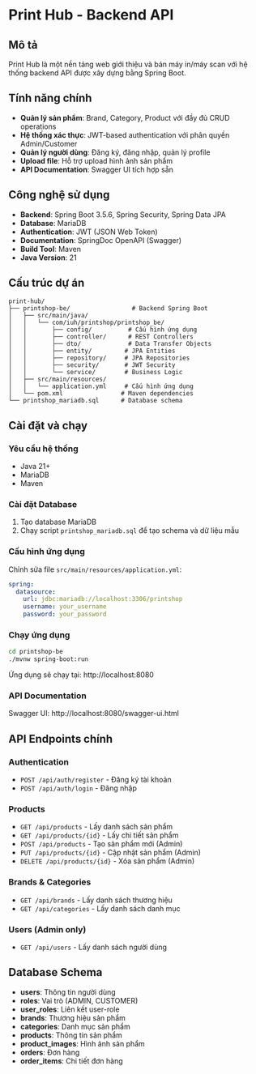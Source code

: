 # Print Hub - Backend API

## Mô tả
Print Hub là một nền tảng web giới thiệu và bán máy in/máy scan với hệ thống backend API được xây dựng bằng Spring Boot.

## Tính năng chính
- **Quản lý sản phẩm**: Brand, Category, Product với đầy đủ CRUD operations
- **Hệ thống xác thực**: JWT-based authentication với phân quyền Admin/Customer
- **Quản lý người dùng**: Đăng ký, đăng nhập, quản lý profile
- **Upload file**: Hỗ trợ upload hình ảnh sản phẩm
- **API Documentation**: Swagger UI tích hợp sẵn

## Công nghệ sử dụng
- **Backend**: Spring Boot 3.5.6, Spring Security, Spring Data JPA
- **Database**: MariaDB
- **Authentication**: JWT (JSON Web Token)
- **Documentation**: SpringDoc OpenAPI (Swagger)
- **Build Tool**: Maven
- **Java Version**: 21

## Cấu trúc dự án
```
print-hub/
├── printshop-be/                 # Backend Spring Boot
│   ├── src/main/java/
│   │   └── com/iuh/printshop/printshop_be/
│   │       ├── config/          # Cấu hình ứng dụng
│   │       ├── controller/      # REST Controllers
│   │       ├── dto/             # Data Transfer Objects
│   │       ├── entity/         # JPA Entities
│   │       ├── repository/     # JPA Repositories
│   │       ├── security/       # JWT Security
│   │       └── service/        # Business Logic
│   ├── src/main/resources/
│   │   └── application.yml     # Cấu hình ứng dụng
│   └── pom.xml                # Maven dependencies
└── printshop_mariadb.sql      # Database schema
```

## Cài đặt và chạy

### Yêu cầu hệ thống
- Java 21+
- MariaDB
- Maven 

### Cài đặt Database
1. Tạo database MariaDB
2. Chạy script `printshop_mariadb.sql` để tạo schema và dữ liệu mẫu

### Cấu hình ứng dụng
Chỉnh sửa file `src/main/resources/application.yml`:
```yaml
spring:
  datasource:
    url: jdbc:mariadb://localhost:3306/printshop
    username: your_username
    password: your_password
```

### Chạy ứng dụng
```bash
cd printshop-be
./mvnw spring-boot:run
```

Ứng dụng sẽ chạy tại: http://localhost:8080

### API Documentation
Swagger UI: http://localhost:8080/swagger-ui.html

## API Endpoints chính

### Authentication
- `POST /api/auth/register` - Đăng ký tài khoản
- `POST /api/auth/login` - Đăng nhập

### Products
- `GET /api/products` - Lấy danh sách sản phẩm
- `GET /api/products/{id}` - Lấy chi tiết sản phẩm
- `POST /api/products` - Tạo sản phẩm mới (Admin)
- `PUT /api/products/{id}` - Cập nhật sản phẩm (Admin)
- `DELETE /api/products/{id}` - Xóa sản phẩm (Admin)

### Brands & Categories
- `GET /api/brands` - Lấy danh sách thương hiệu
- `GET /api/categories` - Lấy danh sách danh mục

### Users (Admin only)
- `GET /api/users` - Lấy danh sách người dùng

## Database Schema
- **users**: Thông tin người dùng
- **roles**: Vai trò (ADMIN, CUSTOMER)
- **user_roles**: Liên kết user-role
- **brands**: Thương hiệu sản phẩm
- **categories**: Danh mục sản phẩm
- **products**: Thông tin sản phẩm
- **product_images**: Hình ảnh sản phẩm
- **orders**: Đơn hàng
- **order_items**: Chi tiết đơn hàng
